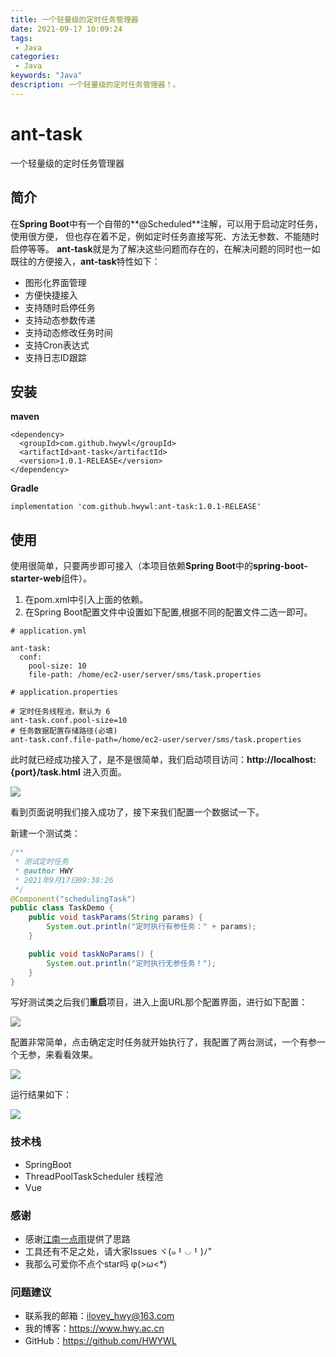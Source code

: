 ```yaml
---
title: 一个轻量级的定时任务管理器
date: 2021-09-17 10:09:24
tags: 
 - Java
categories: 
 - Java
keywords: "Java"
description: 一个轻量级的定时任务管理器！。
---
```


# ant-task
一个轻量级的定时任务管理器

## 简介
在**Spring Boot**中有一个自带的**@Scheduled**注解，可以用于启动定时任务，使用很方便，
但也存在着不足，例如定时任务直接写死、方法无参数、不能随时启停等等。
**ant-task**就是为了解决这些问题而存在的，在解决问题的同时也一如既往的方便接入，**ant-task**特性如下：
- 图形化界面管理
- 方便快捷接入
- 支持随时启停任务
- 支持动态参数传递
- 支持动态修改任务时间
- 支持Cron表达式
- 支持日志ID跟踪


## 安装
**maven**
```
<dependency>
  <groupId>com.github.hwywl</groupId>
  <artifactId>ant-task</artifactId>
  <version>1.0.1-RELEASE</version>
</dependency>
```

**Gradle**
```
implementation 'com.github.hwywl:ant-task:1.0.1-RELEASE'
```

## 使用
使用很简单，只要两步即可接入（本项目依赖**Spring Boot**中的**spring-boot-starter-web**组件）。

1. 在pom.xml中引入上面的依赖。
2. 在Spring Boot配置文件中设置如下配置,根据不同的配置文件二选一即可。

```
# application.yml

ant-task:
  conf:
    pool-size: 10
    file-path: /home/ec2-user/server/sms/task.properties
```

```
# application.properties

# 定时任务线程池，默认为 6
ant-task.conf.pool-size=10
# 任务数据配置存储路径(必填)
ant-task.conf.file-path=/home/ec2-user/server/sms/task.properties
```

此时就已经成功接入了，是不是很简单，我们启动项目访问：**http://localhost:{port}/task.html** 进入页面。

![](https://hwy-figure-bed.oss-cn-hangzhou.aliyuncs.com/blog/image/1631842589969-1.png)

看到页面说明我们接入成功了，接下来我们配置一个数据试一下。

新建一个测试类：
```java
/**
 * 测试定时任务
 * @author HWY
 * 2021年9月17日09:38:26
 */
@Component("schedulingTask")
public class TaskDemo {
    public void taskParams(String params) {
        System.out.println("定时执行有参任务：" + params);
    }

    public void taskNoParams() {
        System.out.println("定时执行无参任务！");
    }
}
```

写好测试类之后我们**重启**项目，进入上面URL那个配置界面，进行如下配置：

![](https://hwy-figure-bed.oss-cn-hangzhou.aliyuncs.com/blog/image/1631843002464-2.png)

配置非常简单，点击确定定时任务就开始执行了，我配置了两台测试，一个有参一个无参，来看看效果。

![](https://hwy-figure-bed.oss-cn-hangzhou.aliyuncs.com/blog/image/1631843346023-4.png)

运行结果如下：

![](https://hwy-figure-bed.oss-cn-hangzhou.aliyuncs.com/blog/image/1631843374250-3.png)

### 技术栈
- SpringBoot
- ThreadPoolTaskScheduler 线程池
- Vue

### 感谢
- 感谢[江南一点雨](https://github.com/lenve)提供了思路
- 工具还有不足之处，请大家Issues ヾ(๑╹◡╹)ﾉ"
- 我那么可爱你不点个star吗 φ(>ω<*) 


### 问题建议

- 联系我的邮箱：ilovey_hwy@163.com
- 我的博客：https://www.hwy.ac.cn
- GitHub：https://github.com/HWYWL